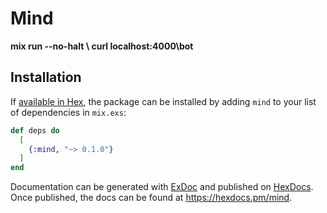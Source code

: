 # Mind

**mix run --no-halt \ curl localhost:4000\bot**

## Installation

If [available in Hex](https://hex.pm/docs/publish), the package can be installed
by adding `mind` to your list of dependencies in `mix.exs`:

```elixir
def deps do
  [
    {:mind, "~> 0.1.0"}
  ]
end
```

Documentation can be generated with [ExDoc](https://github.com/elixir-lang/ex_doc)
and published on [HexDocs](https://hexdocs.pm). Once published, the docs can
be found at <https://hexdocs.pm/mind>.

